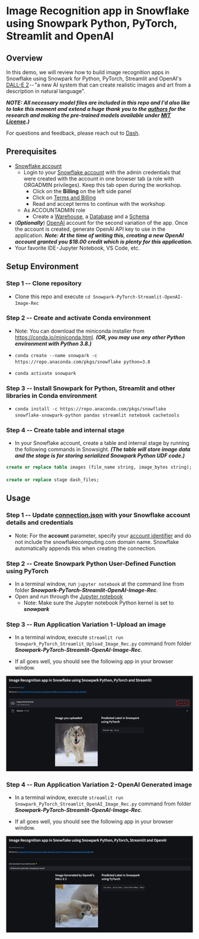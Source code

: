 # Image Recognition app in Snowflake using Snowpark Python, PyTorch, Streamlit and OpenAI

## Overview

In this demo, we will review how to build image recognition apps in Snowflake using Snowpark for Python, PyTorch, Streamlit and OpenAI's [DALL-E 2](https://openai.com/dall-e-2/) -- "a new AI system that can create realistic images and art from a description in natural language".

***NOTE: All necessary model files are included in this repo and I'd also like to take this moment and extend a huge thank you to the [authors](https://github.com/d-li14/mobilenetv3.pytorch#citation) for the research and making the pre-trained models available under [MIT License](https://github.com/d-li14/mobilenetv3.pytorch/blob/master/LICENSE).)***

For questions and feedback, please reach out to [Dash](https://twitter.com/iamontheinet).

## Prerequisites

* [Snowflake account](https://signup.snowflake.com/)
  * Login to your [Snowflake account](https://app.snowflake.com/) with the admin credentials that were created with the account in one browser tab (a role with ORGADMIN privileges). Keep this tab open during the workshop.
    * Click on the **Billing** on the left side panel
    * Click on [Terms and Billing](https://app.snowflake.com/terms-and-billing)
    * Read and accept terms to continue with the workshop
  * As ACCOUNTADMIN role
    * Create a [Warehouse](https://docs.snowflake.com/en/sql-reference/sql/create-warehouse.html), a [Database](https://docs.snowflake.com/en/sql-reference/sql/create-database.html) and a [Schema](https://docs.snowflake.com/en/sql-reference/sql/create-schema.html)
* (***Optionally***) [OpenAI](https://beta.openai.com/overview) account for the second variation of the app. Once the account is created, generate OpenAI API key to use in the application. ***Note: At the time of writing this, creating a new OpenAI account granted you $18.00 credit which is plenty for this application.***
* Your favorite IDE - Jupyter Notebook, VS Code, etc.

## Setup Environment

### **Step 1** -- Clone repository

* Clone this repo and execute `cd Snowpark-PyTorch-Streamlit-OpenAI-Image-Rec`

### **Step 2** -- Create and activate Conda environment

* Note: You can download the miniconda installer from
https://conda.io/miniconda.html. ***(OR, you may use any other Python environment with Python 3.8.)***
  
* `conda create --name snowpark -c https://repo.anaconda.com/pkgs/snowflake python=3.8`

* `conda activate snowpark`

### **Step 3** -- Install Snowpark for Python, Streamlit and other libraries in Conda environment

* `conda install -c https://repo.anaconda.com/pkgs/snowflake snowflake-snowpark-python pandas streamlit notebook cachetools`

### **Step 4** -- Create table and internal stage

* In your Snowflake account, create a table and internal stage by running the following commands in Snowsight. ***(The table will store image data and the stage is for storing serialized Snowpark Python UDF code.)***

```sql
create or replace table images (file_name string, image_bytes string);

create or replace stage dash_files;
```

## Usage

### **Step 1** -- Update [connection.json](connection.json) with your Snowflake account details and credentials

* Note: For the **account** parameter, specify your [account identifier](https://docs.snowflake.com/en/user-guide/admin-account-identifier.html) and do not include the snowflakecomputing.com domain name. Snowflake automatically appends this when creating the connection.

### **Step 2** -- Create Snowpark Python User-Defined Function using PyTorch

* In a terminal window, run `jupyter notebook` at the command line from folder ***Snowpark-PyTorch-Streamlit-OpenAI-Image-Rec***.
* Open and run through the [Jupyter notebook](Snowpark_PyTorch_Image_Rec.ipynb)
  * Note: Make sure the Jupyter notebook Python kernel is set to ***snowpark***

### **Step 3** -- Run Application Variation 1 - Upload an image

* In a terminal window, execute `streamlit run Snowpark_PyTorch_Streamlit_Upload_Image_Rec.py` command from folder ***Snowpark-PyTorch-Streamlit-OpenAI-Image-Rec***.

* If all goes well, you should see the following app in your browser window.

![Image Recognition app in Snowflake using Snowpark Python, PyTorch and Streamlit](assets/app1.png "Image Recognition app in Snowflake using Snowpark Python, PyTorch and Streamlit")

### **Step 4** -- Run Application Variation 2 - OpenAI Generated image

* In a terminal window, execute `streamlit run Snowpark_PyTorch_Streamlit_OpenAI_Image_Rec.py` command from folder ***Snowpark-PyTorch-Streamlit-OpenAI-Image-Rec***.

* If all goes well, you should see the following app in your browser window.

![Image Recognition app in Snowflake using Snowpark Python, PyTorch, Streamlit and OpenAI](assets/app2.png "Image Recognition app in Snowflake using Snowpark Python, PyTorch, Streamlit and OpenAI")
